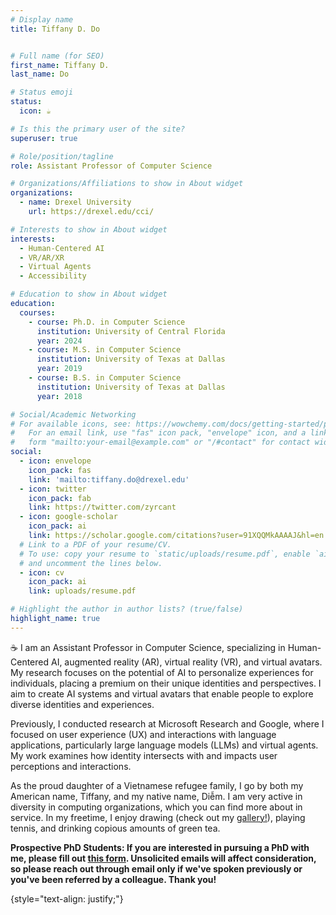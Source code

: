 ```yaml
---
# Display name
title: Tiffany D. Do


# Full name (for SEO)
first_name: Tiffany D.
last_name: Do

# Status emoji
status:
  icon: ☕️

# Is this the primary user of the site?
superuser: true

# Role/position/tagline
role: Assistant Professor of Computer Science

# Organizations/Affiliations to show in About widget
organizations:
  - name: Drexel University
    url: https://drexel.edu/cci/

# Interests to show in About widget
interests:
  - Human-Centered AI
  - VR/AR/XR
  - Virtual Agents
  - Accessibility

# Education to show in About widget
education:
  courses:
    - course: Ph.D. in Computer Science
      institution: University of Central Florida
      year: 2024
    - course: M.S. in Computer Science
      institution: University of Texas at Dallas
      year: 2019
    - course: B.S. in Computer Science
      institution: University of Texas at Dallas
      year: 2018

# Social/Academic Networking
# For available icons, see: https://wowchemy.com/docs/getting-started/page-builder/#icons
#   For an email link, use "fas" icon pack, "envelope" icon, and a link in the
#   form "mailto:your-email@example.com" or "/#contact" for contact widget.
social:
  - icon: envelope
    icon_pack: fas
    link: 'mailto:tiffany.do@drexel.edu'
  - icon: twitter
    icon_pack: fab
    link: https://twitter.com/zyrcant
  - icon: google-scholar
    icon_pack: ai
    link: https://scholar.google.com/citations?user=91XQQMkAAAAJ&hl=en
  # Link to a PDF of your resume/CV.
  # To use: copy your resume to `static/uploads/resume.pdf`, enable `ai` icons in `params.yaml`,
  # and uncomment the lines below.
  - icon: cv
    icon_pack: ai
    link: uploads/resume.pdf

# Highlight the author in author lists? (true/false)
highlight_name: true
---
```

☕️ I am an Assistant Professor in Computer Science, specializing in Human-Centered AI, augmented reality (AR), virtual reality (VR), and virtual avatars. My research focuses on the potential of AI to personalize experiences for individuals, placing a premium on their unique identities and perspectives. I aim to create AI systems and virtual avatars that enable people to explore diverse identities and experiences.

Previously, I conducted research at Microsoft Research and Google, where I focused on user experience (UX) and interactions with language applications, particularly large language models (LLMs) and virtual agents. My work examines how identity intersects with and impacts user perceptions and interactions.

As the proud daughter of a Vietnamese refugee family, I go by both my American name, Tiffany, and my native name, Diễm. I am very active in diversity in computing organizations, which you can find more about in service. In my freetime, I enjoy drawing (check out my [gallery!](https://zyrcant.artstation.com/)), playing tennis, and drinking copious amounts of green tea.

**Prospective PhD Students: If you are interested in pursuing a PhD with me, please fill out [this form](https://forms.gle/2K3dUia3mxt52hQ57). Unsolicited emails will affect consideration, so please reach out through email only if we've spoken previously or you've been referred by a colleague. Thank you!**

{style="text-align: justify;"}
